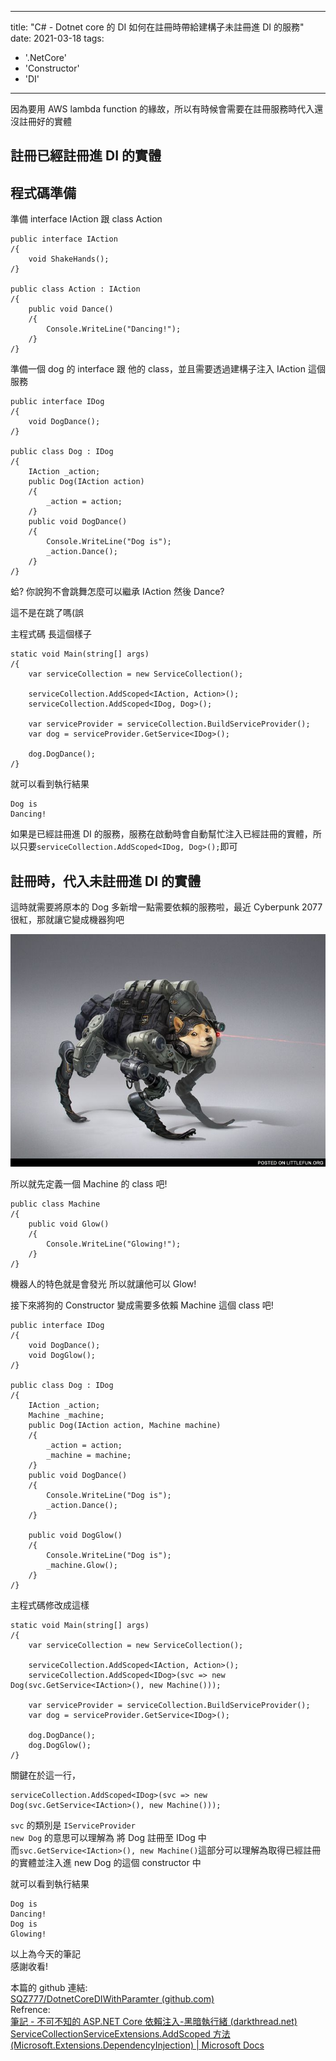 
---
title: "C# - Dotnet core 的 DI 如何在註冊時帶給建構子未註冊進 DI 的服務"
date: 2021-03-18
tags: 
  - '.NetCore'
  - 'Constructor'
  - 'DI'
---

因為要用 AWS lambda function 的緣故，所以有時候會需要在註冊服務時代入還沒註冊好的實體

註冊已經註冊進 DI 的實體
--------------

程式碼準備
-----

準備 interface IAction 跟 class Action

    public interface IAction
    /{
        void ShakeHands();
    /}
    
    public class Action : IAction
    /{
        public void Dance()
        /{
            Console.WriteLine("Dancing!");
        /}
    /}

準備一個 dog 的 interface 跟 他的 class，並且需要透過建構子注入 IAction 這個服務

    public interface IDog
    /{
        void DogDance();
    /}
    
    public class Dog : IDog
    /{
        IAction _action;
        public Dog(IAction action)
        /{
            _action = action;
        /}
        public void DogDance()
        /{
            Console.WriteLine("Dog is");
            _action.Dance();
        /}
    /}
    
    

蛤? 你說狗不會跳舞怎麼可以繼承 IAction 然後 Dance?

這不是在跳了嗎(誤

主程式碼 長這個樣子

    static void Main(string[] args)
    /{
        var serviceCollection = new ServiceCollection();
    
        serviceCollection.AddScoped<IAction, Action>();
        serviceCollection.AddScoped<IDog, Dog>();
    
        var serviceProvider = serviceCollection.BuildServiceProvider();
        var dog = serviceProvider.GetService<IDog>();
    
        dog.DogDance();
    /}

就可以看到執行結果

    Dog is
    Dancing!

如果是已經註冊進 DI 的服務，服務在啟動時會自動幫忙注入已經註冊的實體，所以只要`serviceCollection.AddScoped<IDog, Dog>();`即可

註冊時，代入未註冊進 DI 的實體
-----------------

這時就需要將原本的 Dog 多新增一點需要依賴的服務啦，最近 Cyberpunk 2077 很紅，那就讓它變成機器狗吧

![Dogenator | Cyberpunk, Cyberpunk 2077, Dog communication](/img/2021-DotnetCoreDIConstructorWithParameters/4137968e6d4fab392ba7db14017ec100.jpg)

所以就先定義一個 Machine 的 class 吧!

    public class Machine
    /{
        public void Glow()
        /{
            Console.WriteLine("Glowing!");
        /}
    /}
    

機器人的特色就是會發光 所以就讓他可以 Glow!

接下來將狗的 Constructor 變成需要多依賴 Machine 這個 class 吧!

    public interface IDog
    /{
        void DogDance();
        void DogGlow();
    /}
    
    public class Dog : IDog
    /{
        IAction _action;
        Machine _machine;
        public Dog(IAction action, Machine machine)
        /{
            _action = action;
            _machine = machine;
        /}
        public void DogDance()
        /{
            Console.WriteLine("Dog is");
            _action.Dance();
        /}
    
        public void DogGlow()
        /{
            Console.WriteLine("Dog is");
            _machine.Glow();
        /}
    /}
    

主程式碼修改成這樣

    static void Main(string[] args)
    /{
        var serviceCollection = new ServiceCollection();
    
        serviceCollection.AddScoped<IAction, Action>();
        serviceCollection.AddScoped<IDog>(svc => new Dog(svc.GetService<IAction>(), new Machine()));
    
        var serviceProvider = serviceCollection.BuildServiceProvider();
        var dog = serviceProvider.GetService<IDog>();
    
        dog.DogDance();
        dog.DogGlow();
    /}
    

關鍵在於這一行，

    serviceCollection.AddScoped<IDog>(svc => new Dog(svc.GetService<IAction>(), new Machine()));

`svc` 的類別是 `IServiceProvider`  
`new Dog` 的意思可以理解為 將 Dog 註冊至 IDog 中  
而`svc.GetService<IAction>(), new Machine()`這部分可以理解為取得已經註冊的實體並注入進 new Dog 的這個 constructor 中

就可以看到執行結果

    Dog is
    Dancing!
    Dog is
    Glowing!

以上為今天的筆記  
感謝收看!

本篇的 github 連結:  
[SQZ777/DotnetCoreDIWithParamter (github.com)](https://github.com/SQZ777/DotnetCoreDIWithParamter)  
Refrence:  
[筆記 - 不可不知的 ASP.NET Core 依賴注入-黑暗執行緒 (darkthread.net)](https://blog.darkthread.net/blog/aspnet-core-di-notes/)  
[ServiceCollectionServiceExtensions.AddScoped 方法 (Microsoft.Extensions.DependencyInjection) | Microsoft Docs](https://docs.microsoft.com/zh-tw/dotnet/api/microsoft.extensions.dependencyinjection.servicecollectionserviceextensions.addscoped?view=dotnet-plat-ext-5.0&WT.mc_id=DOP-MVP-37580#Microsoft_Extensions_DependencyInjection_ServiceCollectionServiceExtensions_AddScoped__1_Microsoft_Extensions_DependencyInjection_IServiceCollection_System_Func_System_IServiceProvider___0__)